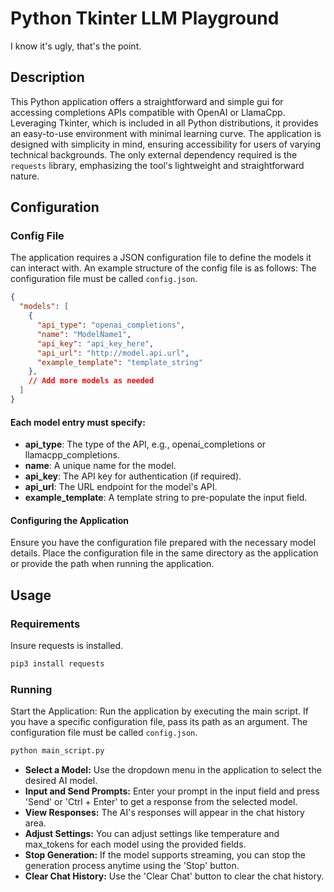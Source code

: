 # Python Tkinter LLM Playground
I know it's ugly, that's the point.
## Description

This Python application offers a straightforward and simple gui for accessing completions 
APIs compatible with OpenAI or LlamaCpp. Leveraging Tkinter, which is included in all 
Python distributions, it provides an easy-to-use environment with minimal learning curve. 
The application is designed with simplicity in mind, ensuring accessibility for users of 
varying technical backgrounds. The only external dependency required is the `requests` 
library, emphasizing the tool's lightweight and straightforward nature.

## Configuration

### Config File

The application requires a JSON configuration file to define the models it can interact 
with. An example structure of the config file is as follows: The configuration file
must be called `config.json`.

```json
{
  "models": [
    {
      "api_type": "openai_completions",
      "name": "ModelName1",
      "api_key": "api_key_here",
      "api_url": "http://model.api.url",
      "example_template": "template_string"
    },
    // Add more models as needed
  ]
}
```

#### Each model entry must specify:

* **api_type**: The type of the API, e.g., openai_completions or llamacpp_completions.
* **name**: A unique name for the model.
* **api_key**: The API key for authentication (if required).
* **api_url**: The URL endpoint for the model's API.
* **example_template**: A template string to pre-populate the input field.

#### Configuring the Application

Ensure you have the configuration file prepared with the necessary model details.
Place the configuration file in the same directory as the application or provide
the path when running the application.

## Usage

### Requirements

Insure requests is installed.

```bash
pip3 install requests
```

### Running
Start the Application: Run the application by executing the main script. If you have a 
specific configuration file, pass its path as an argument. The configuration file
must be called `config.json`.

```bash
python main_script.py
```

* **Select a Model:** Use the dropdown menu in the application to select the desired AI model.
* **Input and Send Prompts:** Enter your prompt in the input field and press 'Send' or 
  'Ctrl + Enter' to get a response from the selected model.
* **View Responses:** The AI's responses will appear in the chat history area.
* **Adjust Settings:** You can adjust settings like temperature and max_tokens for each model 
  using the provided fields.
* **Stop Generation:** If the model supports streaming, you can stop the generation process 
  anytime using the 'Stop' button.
* **Clear Chat History:** Use the 'Clear Chat' button to clear the chat history.
